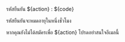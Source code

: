 รหัสยืนยัน ${action} : ${code}

รหัสยืนยันจะหมดอายุในหนึ่งชั่วโมง

หากคุณยังไม่ได้สมัครเพื่อ ${action} โปรดอย่าสนใจอีเมลนี้
